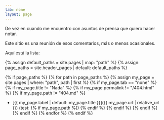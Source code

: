 ```yaml
---
tab: none
layout: page
---
```


De vez en cuando me encuentro con asuntos de prensa que quiero hacer notar.

Este sitio es una reunión de esos comentarios, más o menos ocasionales.

Aquí está la lista:

{% assign default_paths = site.pages | map: "path" %}
{% assign page_paths = site.header_pages | default: default_paths %}

{% if page_paths %}
  {% for path in page_paths %}
    {% assign my_page = site.pages | where: "path", path | first %}
    {% if my_page.tab == "none" %}
        {% if my_page.title != "Nada" %}
            {% if my_page.permalink != "/404.html" %}
                {% if my_page.path != "404.md" %}
* [{{ my_page.label | default: my_page.title }}]({{ my_page.url | relative_url }}) (test: {% if my_page.path %))
                {% endif %}
            {% endif %}
        {% endif %}
    {% endif %}
  {% endfor %}
{% endif %}
